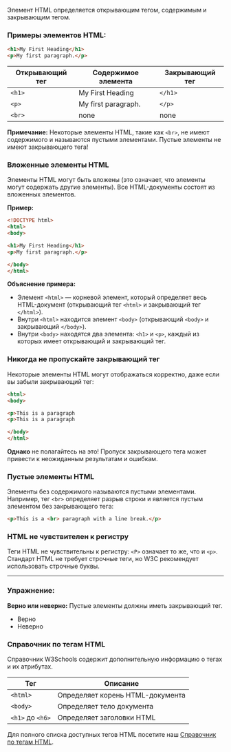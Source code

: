 
Элемент HTML определяется открывающим тегом, содержимым и закрывающим тегом. 

### Примеры элементов HTML:

```html
<h1>My First Heading</h1>
<p>My first paragraph.</p>
```

| Открывающий тег | Содержимое элемента     | Закрывающий тег |
|-----------------|-------------------------|------------------|
| `<h1>`          | My First Heading        | `</h1>`          |
| `<p>`           | My first paragraph.     | `</p>`           |
| `<br>`          | none                    | none             |

**Примечание:** Некоторые элементы HTML, такие как `<br>`, не имеют содержимого и называются пустыми элементами. Пустые элементы не имеют закрывающего тега!

### Вложенные элементы HTML

Элементы HTML могут быть вложены (это означает, что элементы могут содержать другие элементы). Все HTML-документы состоят из вложенных элементов.

**Пример:**

```html
<!DOCTYPE html>
<html>
<body>

<h1>My First Heading</h1>
<p>My first paragraph.</p>

</body>
</html>
```

**Объяснение примера:**
- Элемент `<html>` — корневой элемент, который определяет весь HTML-документ (открывающий тег `<html>` и закрывающий тег `</html>`).
- Внутри `<html>` находится элемент `<body>` (открывающий `<body>` и закрывающий `</body>`).
- Внутри `<body>` находятся два элемента: `<h1>` и `<p>`, каждый из которых имеет открывающий и закрывающий тег.

### Никогда не пропускайте закрывающий тег

Некоторые элементы HTML могут отображаться корректно, даже если вы забыли закрывающий тег:

```html
<html>
<body>

<p>This is a paragraph
<p>This is a paragraph

</body>
</html>
```

**Однако** не полагайтесь на это! Пропуск закрывающего тега может привести к неожиданным результатам и ошибкам.

### Пустые элементы HTML

Элементы без содержимого называются пустыми элементами. Например, тег `<br>` определяет разрыв строки и является пустым элементом без закрывающего тега:

```html
<p>This is a <br> paragraph with a line break.</p>
```

### HTML не чувствителен к регистру

Теги HTML не чувствительны к регистру: `<P>` означает то же, что и `<p>`. Стандарт HTML не требует строчные теги, но W3C рекомендует использовать строчные буквы.

---

### Упражнение:
**Верно или неверно:** Пустые элементы должны иметь закрывающий тег.

- Верно
- Неверно

### Справочник по тегам HTML

Справочник W3Schools содержит дополнительную информацию о тегах и их атрибутах.

| Тег        | Описание                                |
|------------|-----------------------------------------|
| `<html>`   | Определяет корень HTML-документа      |
| `<body>`   | Определяет тело документа               |
| `<h1>` до `<h6>` | Определяет заголовки HTML       |

Для полного списка доступных тегов HTML посетите наш [Справочник по тегам HTML](https://www.w3schools.com/tags/default.asp).